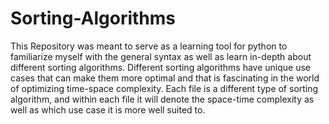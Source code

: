 # Sorting-Algorithms
This Repository was meant to serve as a learning tool for python to familiarize myself with the general syntax as well as learn in-depth about different sorting algorithms. Different sorting algorithms have unique use cases that can make them more optimal and that is fascinating in the world of optimizing time-space complexity. Each file is a different type of sorting algorithm, and within each file it will denote the space-time complexity as well as which use case it is more well suited to.
